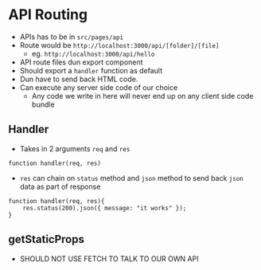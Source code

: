 # API Routing

- APIs has to be in `src/pages/api`
- Route would be `http://localhost:3000/api/[folder]/[file]`
  - eg. `http://localhost:3000/api/hello`
- API route files dun export component
- Should export a `handler` function as default
- Dun have to send back HTML code.
- Can execute any server side code of our choice
  - Any code we write in here will never end up on any client side code bundle

## Handler

- Takes in 2 arguments `req` and `res`

```
function handler(req, res)
```

- `res` can chain on `status` method and `json` method to send back `json` data as part of response

```
function handler(req, res){
    res.status(200).json({ message: "it works" });
}
```

## getStaticProps

- SHOULD NOT USE FETCH TO TALK TO OUR OWN API

